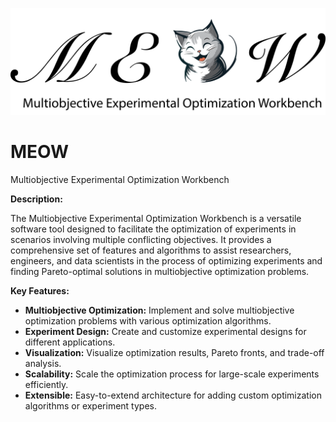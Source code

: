 ![alt text](https://github.com/MolecularMaterials/MEOW/blob/main/MEOW-logo.png?raw=true)
# MEOW
Multiobjective Experimental Optimization Workbench

**Description:**

The Multiobjective Experimental Optimization Workbench is a versatile software tool designed to facilitate the optimization of experiments in scenarios involving multiple conflicting objectives. It provides a comprehensive set of features and algorithms to assist researchers, engineers, and data scientists in the process of optimizing experiments and finding Pareto-optimal solutions in multiobjective optimization problems.

**Key Features:**

- **Multiobjective Optimization:** Implement and solve multiobjective optimization problems with various optimization algorithms.
- **Experiment Design:** Create and customize experimental designs for different applications.
- **Visualization:** Visualize optimization results, Pareto fronts, and trade-off analysis.
- **Scalability:** Scale the optimization process for large-scale experiments efficiently.
- **Extensible:** Easy-to-extend architecture for adding custom optimization algorithms or experiment types.

